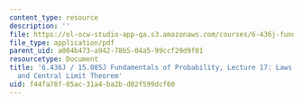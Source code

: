 ```yaml
---
content_type: resource
description: ''
file: https://ol-ocw-studio-app-qa.s3.amazonaws.com/courses/6-436j-fundamentals-of-probability-fall-2018/f44fa78f05ac31a4ba2bd82f599dcf60_MIT6_436JF18_lec17.pdf
file_type: application/pdf
parent_uid: a004b473-a942-78b5-04a5-99ccf29d9f01
resourcetype: Document
title: '6.436J / 15.085J Fundamentals of Probability, Lecture 17: Laws of Large Numbers
  and Central Limit Theorem'
uid: f44fa78f-05ac-31a4-ba2b-d82f599dcf60
---
```

